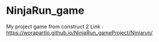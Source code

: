 # NinjaRun_game
My project game from construct 2 
Link : https://worapartlo.github.io/NinjaRun_gameProject/Ninjarun/
